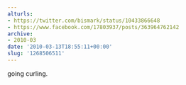 ```yaml
---
alturls:
- https://twitter.com/bismark/status/10433866648
- https://www.facebook.com/17803937/posts/363964762142
archive:
- 2010-03
date: '2010-03-13T18:55:11+00:00'
slug: '1268506511'
---
```


going curling.

